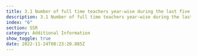 ```yaml
---
title: 3.1 Number of full time teachers year-wise during the last five years
description: 3.1 Number of full time teachers year-wise during the last five years
index: "6"
section: SSR
category: Additional Information
show_toggle: true
date: 2022-11-24T08:23:20.885Z
---
```

